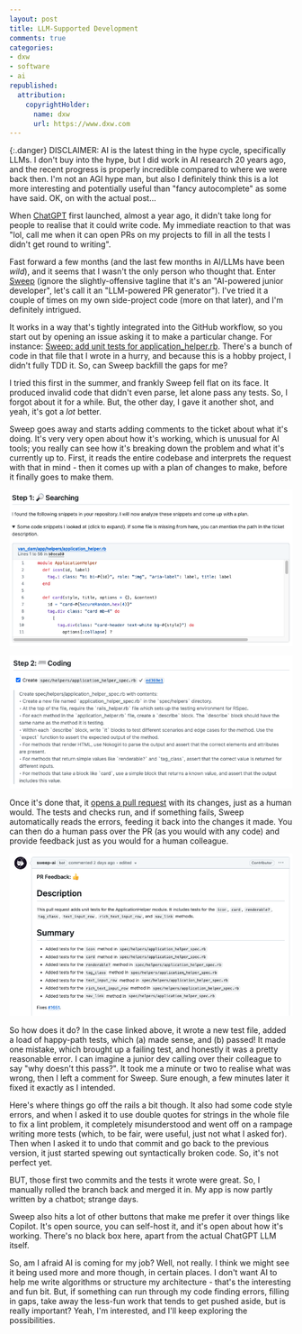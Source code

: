 ```yaml
---
layout: post
title: LLM-Supported Development
comments: true
categories:
- dxw
- software
- ai
republished:
  attribution:
    copyrightHolder:
      name: dxw
      url: https://www.dxw.com
---
```


{:.danger}
DISCLAIMER: AI is the latest thing in the hype cycle, specifically LLMs. I don't buy into the hype, but I did work in AI research 20 years ago, and the recent progress is properly incredible compared to where we were back then. I'm not an AGI hype man, but also I definitely think this is a lot more interesting and potentially useful than "fancy autocomplete" as some have said. OK, on with the actual post...

When [ChatGPT](https://chat.openai.com) first launched, almost a year ago, it didn't take long for people to realise that it could write code. My immediate reaction to that was "lol, call me when it can open PRs on my projects to fill in all the tests I didn't get round to writing".

Fast forward a few months (and the last few months in AI/LLMs have been _wild_), and it seems that I wasn't the only person who thought that. Enter [Sweep](https://sweep.dev) (ignore the slightly-offensive tagline that it's an "AI-powered junior developer", let's call it an "LLM-powered PR generator"). I've tried it a couple of times on my own side-project code (more on that later), and I'm definitely intrigued.

It works in a way that's tightly integrated into the GitHub workflow, so you start out by opening an issue asking it to make a particular change. For instance: [Sweep: add unit tests for application_helper.rb](https://github.com/manyfold3d/manyfold/issues/1651). There's a bunch of code in that file that I wrote in a hurry, and because this is a hobby project, I didn't fully TDD it. So, can Sweep backfill the gaps for me?

I tried this first in the summer, and frankly Sweep fell flat on its face. It produced invalid code that didn't even parse, let alone pass any tests. So, I forgot about it for a while. But, the other day, I gave it another shot, and yeah, it's got a _lot_ better.

Sweep goes away and starts adding comments to the ticket about what it's doing. It's very very open about how it's working, which is unusual for AI tools; you really can see how it's breaking down the problem and what it's currently up to. First, it reads the entire codebase and interprets the request with that in mind - then it comes up with a plan of changes to make, before it finally goes to make them.

![Sweep reading my code](/images/posts/2023-11-30-llm-supported-development/searching.png)

![Sweep planning out what it's going to write](/images/posts/2023-11-30-llm-supported-development/coding.png)

Once it's done that, it [opens a pull request](https://github.com/Floppy/van_dam/pull/1653) with its changes, just as a human would. The tests and checks run, and if something fails, Sweep automatically reads the errors, feeding it back into the changes it made. You can then do a human pass over the PR (as you would with any code) and provide feedback just as you would for a human colleague.

![A detailed PR description , written by Sweep](/images/posts/2023-11-30-llm-supported-development/pr.png)

So how does it do? In the case linked above, it wrote a new test file, added a load of happy-path tests, which (a) made sense, and (b) passed! It made one mistake, which brought up a failing test, and honestly it was a pretty reasonable error. I can imagine a junior dev calling over their colleague to say "why doesn't this pass?". It took me a minute or two to realise what was wrong, then I left a comment for Sweep. Sure enough, a few minutes later it fixed it exactly as I intended.

Here's where things go off the rails a bit though. It also had some code style errors, and when I asked it to use double quotes for strings in the whole file to fix a lint problem, it completely misunderstood and went off on a rampage writing more tests (which, to be fair, were useful, just not what I asked for). Then when I asked it to undo that commit and go back to the previous version, it just started spewing out syntactically broken code. So, it's not perfect yet.

BUT, those first two commits and the tests it wrote were great. So, I manually rolled the branch back and merged it in. My app is now partly written by a chatbot; strange days.

Sweep also hits a lot of other buttons that make me prefer it over things like Copilot. It's open source, you can self-host it, and it's open about how it's working. There's no black box here, apart from the actual ChatGPT LLM itself.

So, am I afraid AI is coming for my job? Well, not really. I think we might see it being used more and more though, in certain places. I don't want AI to help me write algorithms or structure my architecture - that's the interesting and fun bit. But, if something can run through my code finding errors, filling in gaps, take away the less-fun work that tends to get pushed aside, but is really important? Yeah, I'm interested, and I'll keep exploring the possibilities.
